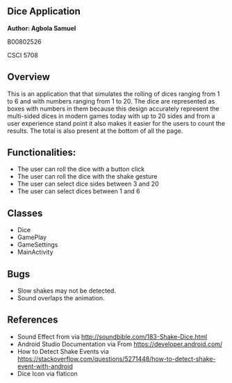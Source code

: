 ## Dice Application

**Author: Agbola Samuel** 

B00802526

CSCI 5708

## Overview
This is an application that that simulates the rolling of dices ranging from 1 to 6 and with numbers ranging from 1 to 20.
The dice are represented as boxes with numbers in them because this design accurately represent the multi-sided dices in modern games
today with up to 20 sides and from a user experience stand point it also makes it easier for the users to count the results. The total is also
present at the bottom of all the page.

## Functionalities:
 - The user can roll the dice with a button click
 - The user can roll the dice with the shake gesture
 - The user can select dice sides between 3 and 20 
 - The user can select dices between 1 and 6

## Classes
 - Dice
 - GamePlay
 - GameSettings
 - MainActivity


## Bugs 
 - Slow shakes may not be detected.
 - Sound overlaps the animation. 


## References 
 - Sound Effect from via http://soundbible.com/183-Shake-Dice.html
 - Android Studio Documentation via From https://developer.android.com/
 - How to Detect Shake Events via https://stackoverflow.com/questions/5271448/how-to-detect-shake-event-with-android
 - Dice Icon via flaticon